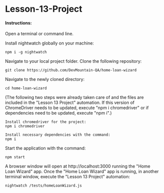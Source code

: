 # Lesson-13-Project

#### Instructions:

Open a terminal or command line.

Install nightwatch globally on your machine:
```
npm i -g nightwatch
```

Navigate to your local project folder.
Clone the following repository: 
```
git clone https://github.com/DevMountain-QA/home-loan-wizard
```
Navigate to the newly cloned directory:
```
cd home-loan-wizard
```
(The following two steps were already taken care of and the files are included in the "Lesson 13 Project" automation. If this version of ChromeDriver needs to be updated, execute "npm i chromedriver" or if dependencies need to be updated, execute "npm i".)
```
Install chromedriver for the project:
npm i chromedriver

Install necessary dependencies with the command:
npm i
```
Start the application with the command:
```
npm start
```
A browser window will open at http://localhost:3000 running the "Home Loan Wizard" app. Once the "Home Loan Wizard" app is running, in another terminal window, execute the "Lesson 13 Project" automation:
```
nightwatch /tests/homeLoanWizard.js
```
